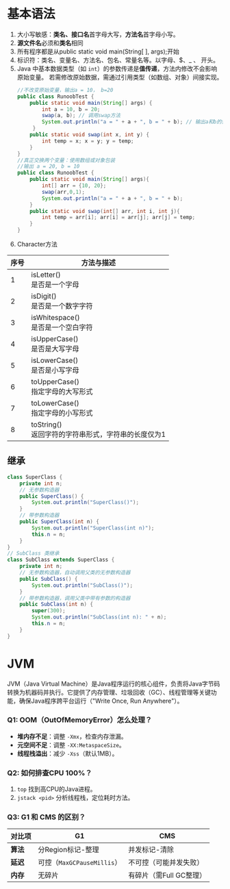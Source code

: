 # 基本语法
1. 大小写敏感：**类名、接口名**首字母大写，**方法名**首字母小写。
2. **源文件名**必须和**类名**相同
3. 所有程序都是从public static void main(String[ ], args);开始
4. 标识符：类名、变量名、方法名、包名、常量名等。以字母、$、_ 、 开头。
5. Java 中基本数据类型（如 `int`）的参数传递是**值传递**，方法内修改不会影响原始变量。
    若需修改原始数据，需通过引用类型（如数组、对象）间接实现。
    ```java
    //不改变原始变量，输出a = 10， b=20
    public class RunoobTest { 
	    public static void main(String[] args) { 
		    int a = 10, b = 20; 
		    swap(a, b); // 调用swap方法 
		    System.out.println("a = " + a + ", b = " + b); // 输出a和b的值
		 } 
		public static void swap(int x, int y) { 
			int temp = x; x = y; y = temp; 
		}
	}
	//真正交换两个变量：使用数组或对象包装
	//输出 a = 20, b = 10
	public class RunoobTest {
		public static void main(String[] args){
			int[] arr = {10, 20};
			swap(arr,0,1);
			System.out.println("a = " + a + ", b = " + b);
		}
		public static void swap(int[] arr, int i, int j){
			int temp = arr[i]; arr[i] = arr[j]; arr[j] = temp;
		}
	}
	```
6.  Character方法

| 序号  | 方法与描述                              |
| --- | ---------------------------------- |
| 1   | isLetter() <br>是否是一个字母             |
| 2   | isDigit()<br>是否是一个数字字符             |
| 3   | isWhitespace()<br>是否是一个空白字符        |
| 4   | isUpperCase()<br>是否是大写字母           |
| 5   | isLowerCase()<br>是否是小写字母           |
| 6   | toUpperCase()<br>指定字母的大写形式         |
| 7   | toLowerCase()<br>指定字母的小写形式         |
| 8   | toString()<br>返回字符的字符串形式，字符串的长度仅为1 |
## 继承
```java
class SuperClass { 
	private int n; 
	// 无参数构造器 
	public SuperClass() { 
		System.out.println("SuperClass()"); 
	} 
	// 带参数构造器 
	public SuperClass(int n) { 
		System.out.println("SuperClass(int n)"); 
		this.n = n; 
	} 
} 
// SubClass 类继承 
class SubClass extends SuperClass { 
	private int n; 
	// 无参数构造器，自动调用父类的无参数构造器 
	public SubClass() { 
		System.out.println("SubClass()"); 
	} 
	// 带参数构造器，调用父类中带有参数的构造器 
	public SubClass(int n) { 
		super(300); 
		System.out.println("SubClass(int n): " + n); 
		this.n = n; 
	} 
}
```

# JVM
JVM（Java Virtual Machine）是Java程序运行的核心组件，负责将Java字节码转换为机器码并执行。它提供了内存管理、垃圾回收（GC）、线程管理等关键功能，确保Java程序跨平台运行（"Write Once, Run Anywhere"）。
### **Q1: OOM（OutOfMemoryError）怎么处理？**

- **堆内存不足**：调整 `-Xmx`，检查内存泄漏。
- **元空间不足**：调整 `-XX:MetaspaceSize`。
- **线程栈溢出**：减少 `-Xss`（默认1MB）。
    
### **Q2: 如何排查CPU 100%？**

1. `top` 找到高CPU的Java进程。
2. `jstack <pid>` 分析线程栈，定位耗时方法。
    

### **Q3: G1 和 CMS 的区别？**

|**对比项**|**G1**|**CMS**|
|---|---|---|
|**算法**|分Region标记-整理|并发标记-清除|
|**延迟**|可控（`MaxGCPauseMillis`）|不可控（可能并发失败）|
|**内存**|无碎片|有碎片（需Full GC整理）|